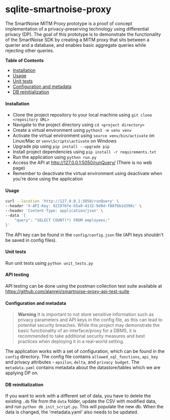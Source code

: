 # sqlite-smartnoise-proxy
The SmartNoise MITM Proxy prototype is a proof of concept implementation of a privacy-preserving technology using differential privacy (DP). The goal of this prototype is to demonstrate the functionality of the SmartNoise SDK by creating a MITM proxy that sits between a querier and a database, and enables basic aggregate queries while rejecting other queries.

**Table of Contents**

<!--ts-->
   * [Installation](#installation)
   * [Usage](#usage)
   * [Unit tests](#unit-tests)
   * [Configuration and metadata](#configuration-and-metadata)
   * [DB reinitialization](#db-reinitialization)
<!--te-->

#### Installation
- Clone the project repository to your local machine using `git clone <repository URL>`
- Navigate to the project directory using `cd <project directory>`
- Create a virtual environment using `python3 -m venv venv`
- Activate the virtual environment using `source venv/bin/activate` on Linux/Mac or `venv\Scripts\activate` on Windows
- Upgrade pip using `pip install --upgrade pip`
- Install project dependencies using `pip install -r requirements.txt`
- Run the application using `python run.py`
- Access the API at http://127.0.0.1:5050/runQuery/ (There is no web page)
- Remember to deactivate the virtual environment using deactivate when you're done using the application

#### Usage

```bash
curl --location 'http://127.0.0.1:5050/runQuery' \
--header 'X-API-Key: d21976fe-b5a0-4132-9d0d-f88f6b1d398c' \
--header 'Content-Type: application/json' \
--data '{
    "query": "SELECT COUNT(*) FROM employees;"
}'
```
The API key can be found in the `config/config.json` file (API keys shouldn't be saved in config files).

#### Unit tests

Run unit tests using `python unit_tests.py`

#### API testing

API testing can be done using the postman collection test suite available at https://github.com/alanreji/smartnoise-proxy-api-test-suite

#### Configuration and metadata

> **Warning**
> It is important to not store sensitive information such as privacy parameters and API keys in the config file, as this can lead to potential security breaches. While this project may demonstrate the basic functionality of an interface/proxy for a DBMS, it is recommended to take additional security measures and best practices when deploying it in a real-world setting.

The application works with a set of configuration, which can be found in the `config` directory. The config file contains `allowed_sql_functions`, `api_key` and privacy attributes - `epsilon`, `delta`, and `privacy budget`.
The `metadata.yaml` contains metadata about the datastore/tables which we are applying DP on.

#### DB reinitialization

If you want to work with a different set of data, you have to delete the existing `.db` file from the `data` folder, update the CSV with modified data, and run `python db_init_script.py`. This will populate the new db. When the data is changed, the 'metadata.yaml' also needs to be updated.

